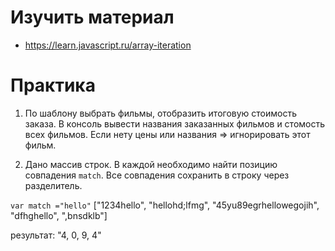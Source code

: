 # Изучить материал

+ https://learn.javascript.ru/array-iteration

# Практика


1) По шаблону выбрать фильмы, отобразить итоговую стоимость заказа. В консоль вывести названия заказанных фильмов и стомость всех фильмов. Если нету цены или названия => игнорировать этот фильм.

2) Дано массив строк. В каждой необходимо найти позицию совпадения `match`. Все совпадения сохранить в строку через разделитель.

`var match ="hello"`
["1234hello", "hellohd;lfmg", "45yu89egrhellowegojih", "dfhghello", ",bnsdklb"]

результат: "4, 0, 9, 4"